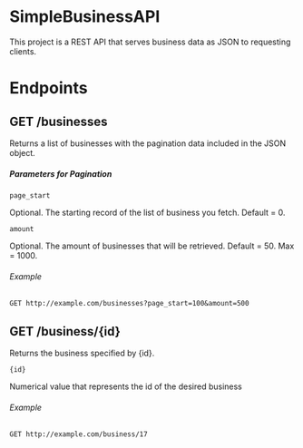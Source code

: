 # SimpleBusinessAPI
This project is a REST API that serves business data as JSON to requesting clients.

# Endpoints

## GET /businesses
Returns a list of businesses with the pagination data included in the JSON object.

##### Parameters for Pagination

    page_start

Optional.
The starting record of the list of business you fetch.
Default = 0.

    amount

Optional.
The amount of businesses that will be retrieved.
Default = 50.
Max = 1000.

###### Example
    GET http://example.com/businesses?page_start=100&amount=500

## GET /business/{id}
Returns the business specified by {id}.

    {id}

Numerical value that represents the id of the desired business

###### Example

    GET http://example.com/business/17
